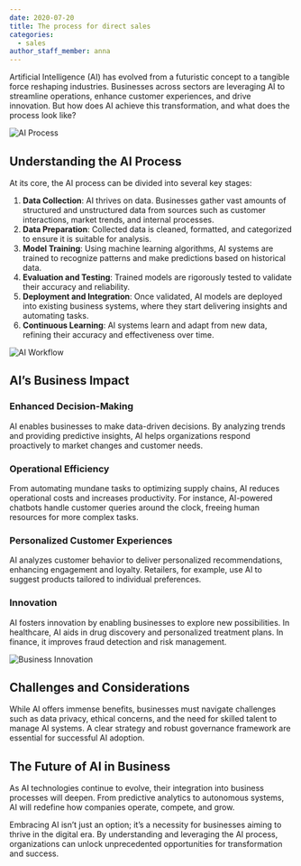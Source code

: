 ```yaml
---
date: 2020-07-20
title: The process for direct sales
categories:
  - sales
author_staff_member: anna
---
```


Artificial Intelligence (AI) has evolved from a futuristic concept to a tangible force reshaping industries. Businesses across sectors are leveraging AI to streamline operations, enhance customer experiences, and drive innovation. But how does AI achieve this transformation, and what does the process look like?

![AI Process](https://source.unsplash.com/random/1500x1145)

## Understanding the AI Process

At its core, the AI process can be divided into several key stages:

1. **Data Collection**: AI thrives on data. Businesses gather vast amounts of structured and unstructured data from sources such as customer interactions, market trends, and internal processes.
2. **Data Preparation**: Collected data is cleaned, formatted, and categorized to ensure it is suitable for analysis.
3. **Model Training**: Using machine learning algorithms, AI systems are trained to recognize patterns and make predictions based on historical data.
4. **Evaluation and Testing**: Trained models are rigorously tested to validate their accuracy and reliability.
5. **Deployment and Integration**: Once validated, AI models are deployed into existing business systems, where they start delivering insights and automating tasks.
6. **Continuous Learning**: AI systems learn and adapt from new data, refining their accuracy and effectiveness over time.

![AI Workflow](https://source.unsplash.com/random/1500x1146)

## AI’s Business Impact

### Enhanced Decision-Making
AI enables businesses to make data-driven decisions. By analyzing trends and providing predictive insights, AI helps organizations respond proactively to market changes and customer needs.

### Operational Efficiency
From automating mundane tasks to optimizing supply chains, AI reduces operational costs and increases productivity. For instance, AI-powered chatbots handle customer queries around the clock, freeing human resources for more complex tasks.

### Personalized Customer Experiences
AI analyzes customer behavior to deliver personalized recommendations, enhancing engagement and loyalty. Retailers, for example, use AI to suggest products tailored to individual preferences.

### Innovation
AI fosters innovation by enabling businesses to explore new possibilities. In healthcare, AI aids in drug discovery and personalized treatment plans. In finance, it improves fraud detection and risk management.

![Business Innovation](https://source.unsplash.com/random/1500x1147)

## Challenges and Considerations
While AI offers immense benefits, businesses must navigate challenges such as data privacy, ethical concerns, and the need for skilled talent to manage AI systems. A clear strategy and robust governance framework are essential for successful AI adoption.

## The Future of AI in Business
As AI technologies continue to evolve, their integration into business processes will deepen. From predictive analytics to autonomous systems, AI will redefine how companies operate, compete, and grow.

Embracing AI isn’t just an option; it’s a necessity for businesses aiming to thrive in the digital era. By understanding and leveraging the AI process, organizations can unlock unprecedented opportunities for transformation and success.



